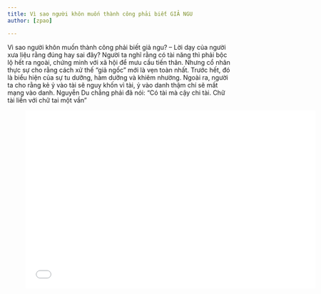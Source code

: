 ```yaml
---
title: Vì sao người khôn muốn thành công phải biết GIẢ NGU
author: [zpao]

---
```


Vì sao người khôn muốn thành công phải biết giả ngu? – Lời dạy của người xưa liệu rằng đúng hay sai đây?
Người ta nghĩ rằng có tài năng thì phải bộc lộ hết ra ngoài, chứng minh với xã hội để mưu cầu tiến thân. Nhưng cổ nhân thực sự cho rằng cách xử thế “giả ngốc” mới là vẹn toàn nhất.
Trước hết, đó là biểu hiện của sự tu dưỡng, hàm dưỡng và khiêm nhường. Ngoài ra, người ta cho rằng kẻ ỷ vào tài sẽ nguy khốn vì tài, ỷ vào danh thậm chí sẽ mất mạng vào danh. Nguyễn Du chẳng phải đã nói: “Có tài mà cậy chi tài. Chữ tài liền với chữ tai một vần” 


<figure><iframe width="650" height="400" src="//www.youtube-nocookie.com/embed/t4mOgLfYAu0" frameborder="0" allowfullscreen></iframe></figure>